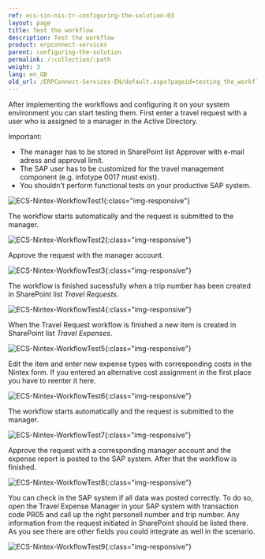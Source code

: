 ```yaml
---
ref: ecs-sin-nis-tr-configuring-the-solution-03
layout: page
title: Test the workflow
description: Test the workflow
product: erpconnect-services
parent: configuring-the-solution
permalink: /:collection/:path
weight: 3
lang: en_GB
old_url: /ERPConnect-Services-EN/default.aspx?pageid=testing_the_workflow
---
```


After implementing the workflows and configuring it on your system environment you can start testing them.
First enter a travel request with a user who is assigned to a manager in the Active Directory.

Important: 

- The manager has to be stored in SharePoint list Approver with e-mail adress and approval limit.
- The SAP user has to be customized for the travel management component (e.g. infotype 0017 must exist).
- You shouldn't perform functional tests on your productive SAP system.

![ECS-Nintex-WorkflowTest1](/img/content/ECS-Nintex-WorkflowTest1.png){:class="img-responsive"}

The workflow starts automatically and the request is submitted to the manager. 


![ECS-Nintex-WorkflowTest2](/img/content/ECS-Nintex-WorkflowTest2.png){:class="img-responsive"}

Approve the request with the manager account. 

![ECS-Nintex-WorkflowTest3](/img/content/ECS-Nintex-WorkflowTest3.png){:class="img-responsive"}

The workflow is finished sucessfully when a trip number has been created in SharePoint list *Travel Requests*.

![ECS-Nintex-WorkflowTest4](/img/content/ECS-Nintex-WorkflowTest4.png){:class="img-responsive"}

When the Travel Request workflow is finished a new item is created in SharePoint list *Travel Expenses*.

![ECS-Nintex-WorkflowTest5](/img/content/ECS-Nintex-WorkflowTest5.png){:class="img-responsive"}

Edit the item and enter new expense types with corresponding costs in the Nintex form. If you entered an alternative cost assignment in the first place you have to 
reenter it here. 

![ECS-Nintex-WorkflowTest6](/img/content/ECS-Nintex-WorkflowTest6.png){:class="img-responsive"}

The workflow starts automatically and the request is submitted to the manager. 

![ECS-Nintex-WorkflowTest7](/img/content/ECS-Nintex-WorkflowTest7.png){:class="img-responsive"}

Approve the request with a corresponding manager account and the expense report is posted to the SAP system. After that the workflow is finished.  

![ECS-Nintex-WorkflowTest8](/img/content/ECS-Nintex-WorkflowTest8.png){:class="img-responsive"}

You can check in the SAP system if all data was posted correctly. 
To do so, open the Travel Expense Manager in your SAP system with transaction code PR05 and call up the right personell number and trip number. 
Any information from the request initiated in SharePoint should be listed there. As you see there are other fields you could integrate as well in the scenario. 

![ECS-Nintex-WorkflowTest9](/img/content/ECS-Nintex-WorkflowTest9.png){:class="img-responsive"}


